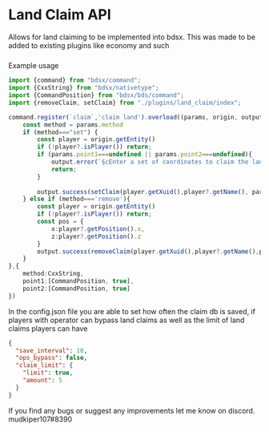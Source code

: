 
# Land Claim API
Allows for land claiming to be implemented into bdsx. This was made to be added to existing plugins like economy and such
#####
Example usage
```ts
import {command} from "bdsx/command";
import {CxxString} from "bdsx/nativetype";
import {CommandPosition} from "bdsx/bds/command";
import {removeClaim, setClaim} from "./plugins/land_claim/index";

command.register(`claim`,'claim land').overload((params, origin, output)=>{
    const method = params.method
    if (method==="set") {
        const player = origin.getEntity()
        if (!player?.isPlayer()) return;
        if (params.point1===undefined || params.point2===undefined){
            output.error(`§cEnter a set of coordinates to claim the land`)
            return;
        }
        
        output.success(setClaim(player.getXuid(),player?.getName(), params.point1, params.point2).output)
    } else if (method==='remove'){
        const player = origin.getEntity()
        if (!player?.isPlayer()) return;
        const pos = {
            x:player?.getPosition().x,
            z:player?.getPosition().z
        }
        output.success(removeClaim(player.getXuid(),player?.getName(),pos).output)
    }
},{
    method:CxxString,
    point1:[CommandPosition, true],
    point2:[CommandPosition, true]
})
```
In the config.json file you are able to set how often the claim db is saved, if players with operator can bypass land claims as well as the limit of land claims players can have 
```json
{
  "save_interval": 10, 
  "ops_bypass": false,
  "claim_limit": {
    "limit": true,
    "amount": 5
  }
}
```
If you find any bugs or suggest any improvements let me know on discord. mudkiper107#8390
